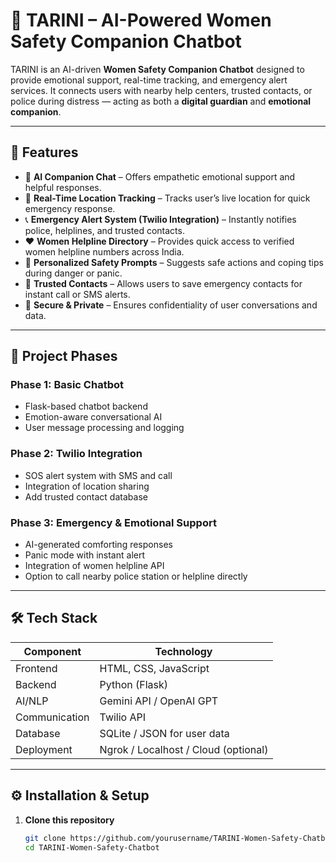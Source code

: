 # 💫 TARINI – AI-Powered Women Safety Companion Chatbot

TARINI is an AI-driven **Women Safety Companion Chatbot** designed to provide emotional support, real-time tracking, and emergency alert services. It connects users with nearby help centers, trusted contacts, or police during distress — acting as both a **digital guardian** and **emotional companion**.

---

## 🚀 Features

- 🧠 **AI Companion Chat** – Offers empathetic emotional support and helpful responses.  
- 📍 **Real-Time Location Tracking** – Tracks user’s live location for quick emergency response.  
- 📞 **Emergency Alert System (Twilio Integration)** – Instantly notifies police, helplines, and trusted contacts.  
- ❤️ **Women Helpline Directory** – Provides quick access to verified women helpline numbers across India.  
- 💬 **Personalized Safety Prompts** – Suggests safe actions and coping tips during danger or panic.  
- 🔔 **Trusted Contacts** – Allows users to save emergency contacts for instant call or SMS alerts.  
- 🔐 **Secure & Private** – Ensures confidentiality of user conversations and data.  

---

## 🧩 Project Phases

### **Phase 1: Basic Chatbot**
- Flask-based chatbot backend  
- Emotion-aware conversational AI  
- User message processing and logging  

### **Phase 2: Twilio Integration**
- SOS alert system with SMS and call  
- Integration of location sharing  
- Add trusted contact database  

### **Phase 3: Emergency & Emotional Support**
- AI-generated comforting responses  
- Panic mode with instant alert  
- Integration of women helpline API  
- Option to call nearby police station or helpline directly  

---

## 🛠️ Tech Stack

| Component | Technology |
|------------|-------------|
| Frontend | HTML, CSS, JavaScript |
| Backend | Python (Flask) |
| AI/NLP | Gemini API / OpenAI GPT |
| Communication | Twilio API |
| Database | SQLite / JSON for user data |
| Deployment | Ngrok / Localhost / Cloud (optional) |

---

## ⚙️ Installation & Setup

1. **Clone this repository**
   ```bash
   git clone https://github.com/yourusername/TARINI-Women-Safety-Chatbot.git
   cd TARINI-Women-Safety-Chatbot
